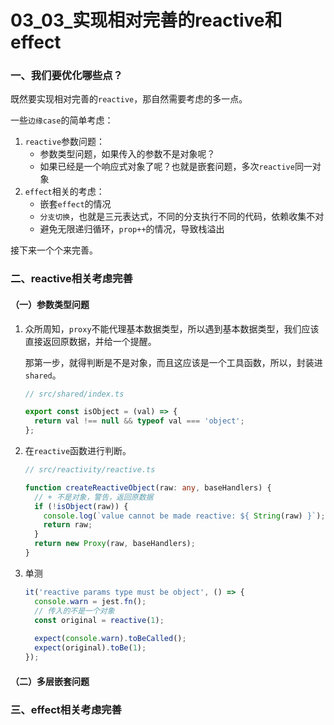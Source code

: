 # 03_03_实现相对完善的reactive和effect

### 一、我们要优化哪些点？

既然要实现相对完善的`reactive`，那自然需要考虑的多一点。

一些`边缘case`的简单考虑：

1. `reactive`参数问题：
   - 参数类型问题，如果传入的参数不是对象呢？
   - 如果已经是一个响应式对象了呢？也就是嵌套问题，多次`reactive`同一对象
2. `effect`相关的考虑：
   - 嵌套`effect`的情况
   - `分支切换`，也就是三元表达式，不同的分支执行不同的代码，依赖收集不对
   - 避免无限递归循环，`prop++`的情况，导致栈溢出

接下来一个个来完善。

### 二、reactive相关考虑完善

#### （一）参数类型问题

1. 众所周知，`proxy`不能代理基本数据类型，所以遇到基本数据类型，我们应该直接返回原数据，并给一个提醒。

   那第一步，就得判断是不是对象，而且这应该是一个工具函数，所以，封装进`shared`。

   ```ts
   // src/shared/index.ts
   
   export const isObject = (val) => {
     return val !== null && typeof val === 'object';
   };
   ```

2. 在`reactive`函数进行判断。

   ```ts
   // src/reactivity/reactive.ts
   
   function createReactiveObject(raw: any, baseHandlers) {
     // + 不是对象，警告，返回原数据
     if (!isObject(raw)) {
       console.log(`value cannot be made reactive: ${ String(raw) }`);
       return raw;
     }
     return new Proxy(raw, baseHandlers);
   }
   ```

3. 单测

   ```ts
   it('reactive params type must be object', () => {
     console.warn = jest.fn();
     // 传入的不是一个对象
     const original = reactive(1);
     
     expect(console.warn).toBeCalled();
     expect(original).toBe(1);
   });
   ```

#### （二）多层嵌套问题

[//]: # (todo)

### 三、effect相关考虑完善